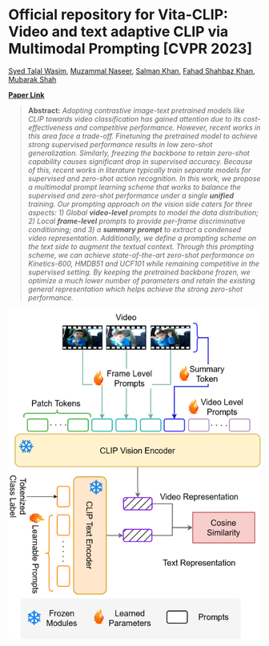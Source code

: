 # Official repository for Vita-CLIP: Video and text adaptive CLIP via Multimodal Prompting [CVPR 2023]

[Syed Talal Wasim](https://talalwasim.github.io),
[Muzammal Naseer](https://muzammal-naseer.netlify.app/),
[Salman Khan](https://salman-h-khan.github.io),
[Fahad Shahbaz Khan](https://sites.google.com/view/fahadkhans/home),
[Mubarak Shah](https://www.crcv.ucf.edu/person/mubarak-shah/)

**[Paper Link](https://arxiv.org/abs/2304.03307)** 


> **Abstract:**
>*Adopting contrastive image-text pretrained models like CLIP towards video classification has gained attention due to its cost-effectiveness and competitive performance. However, recent works in this area face a trade-off. Finetuning the pretrained model to achieve strong supervised performance results in low zero-shot generalization. Similarly, freezing the backbone to retain zero-shot capability causes significant drop in supervised accuracy. Because of this, recent works in literature typically train separate models for supervised and zero-shot action recognition.
In this work, we propose a multimodal prompt learning scheme that works to balance the supervised and zero-shot performance under a single **unified** training. Our prompting approach on the vision side caters for three aspects: 1) Global **video-level** prompts to model the data distribution; 2) Local **frame-level** prompts to provide per-frame discriminative conditioning; and 3) a **summary prompt** to extract a condensed video representation. Additionally, we define a prompting scheme on the text side to augment the textual context.
Through this prompting scheme, we can achieve state-of-the-art zero-shot performance on Kinetics-600, HMDB51 and UCF101 while remaining competitive in the supervised setting. By keeping the pretrained backbone frozen, we optimize a much lower number of parameters and retain the existing general representation which helps achieve the strong zero-shot performance.*


<p align="center">
  <img alt="intro_image" src="figs/intro.png" width="650"/>
</p>
